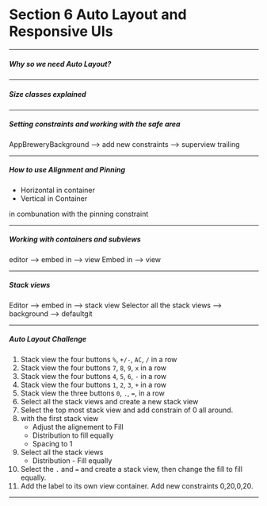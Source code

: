 <h1>Section 6 Auto Layout and Responsive UIs</h1>

---

<h5>Why so we need Auto Layout?</h5>

---

<h5>Size classes explained</h5>

---

<h5>Setting constraints and working with the safe area</h5>

AppBreweryBackground --> add new constraints --> superview trailing

---

<h5>How to use Alignment and Pinning</h5>

- Horizontal in container
- Vertical in Container

in combunation with the pinning constraint

---

<h5>Working with containers and subviews</h5>

editor --> embed in --> view
Embed in --> view

---

<h5>Stack views</h5>

Editor --> embed in --> stack view
Selector all the stack views --> background --> defaultgit

---

<h5>Auto Layout Challenge</h5>

1. Stack view the four buttons `%`, `+/-`, `AC`, `/` in a row
2. Stack view the four buttons `7`, `8`, `9`, `x` in a row
3. Stack view the four buttons `4`, `5`, `6`, `-` in a row
4. Stack view the four buttons `1`, `2`, `3`, `+` in a row
5. Stack view the three buttons `0`, `.`, `=`, in a row
6. Select all the stack views and create a new stack view
7. Select the top most stack view and add constrain of 0 all around.
8. with the first stack view
   - Adjust the alignement to Fill
   - Distribution to fill equally
   - Spacing to 1
9. Select all the stack views
   - Distribution - Fill equally
10. Select the `.` and `=` and create a stack view, then change the fill to fill equally.
11. Add the label to its own view container. Add new constraints 0,20,0,20.

---
